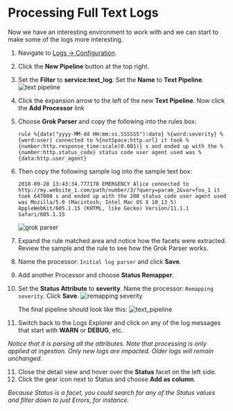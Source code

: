 # Processing Full Text Logs

Now we have an interesting environment to work with and we can start to make some of the logs more interesting.

1. Navigate to <a href="https://app.datadoghq.com/logs/pipelines" target="_datadog">Logs -> Configuration</a>.
1. Click the **New Pipeline** button at the top right.
1. Set the **Filter** to **service:text_log**. Set the **Name** to **Text Pipeline**.
   ![text pipeline](/technovangelist/scenarios/logsintro3/assets/text_pipeline.png)
2. Click the expansion arrow to the left of the new **Text Pipeline**. Now click the **Add Processor** link
3. Choose **Grok Parser** and copy the following into the rules box:
    
    <pre><code>rule %{date("yyyy-MM-dd HH:mm:ss.SSSSSS"):date} %{word:severity} %{word:user} connected to %{notSpace:http.url} it took %{number:http.response_time:scale(0.001)} s and ended up with the %{number:http.status_code} status code user agent used was %{data:http.user_agent}</code></pre>

4. Then copy the following sample log into the sample text box:
    
    <pre><code>2018-09-28 13:43:34.777178 EMERGENCY Alice connected to http://my.website_1.com/path/number/3/?query=param_2&var=foo_1 it took 647000 s and ended up with the 200 status code user agent used was Mozilla/5.0 (Macintosh; Intel Mac OS X 10_13_5) AppleWebKit/605.1.15 (KHTML, like Gecko) Version/11.1.1 Safari/605.1.15</code></pre>
    ![grok parser](/technovangelist/scenarios/logsintro3/assets/text_log_grok_parser.png)
5. Expand the rule matched area and notice how the facets were extracted. Review the sample and the rule to see how the Grok Parser works.
6. Name the processor: `Initial log parser` and click **Save**.
7. Add another Processor and choose **Status Remapper**.
8. Set the **Status Attribute** to **severity**. Name the processor: `Remapping severity`. Click **Save**.
   ![remapping severity](/technovangelist/scenarios/logsintro3/assets/text_log_remapping_severity.png)

   The final pipeline should look like this:
   ![text_pipeline](/technovangelist/scenarios/logsintro3/assets/text_pipeline.png)
9.  Switch back to the Logs Explorer and click on any of the log messages that start with **WARN** or **DEBUG**, etc.
   
   *Notice that it is parsing all the attributes. Note that processing is only applied at ingestion. Only new logs are impacted. Older logs will remain unchanged.*

11. Close the detail view and hover over the **Status** facet on the left side.
12. Click the gear icon next to Status and choose **Add as column**.

   *Because Status is a facet, you could search for any of the Status values and filter down to just Errors, for instance.*
